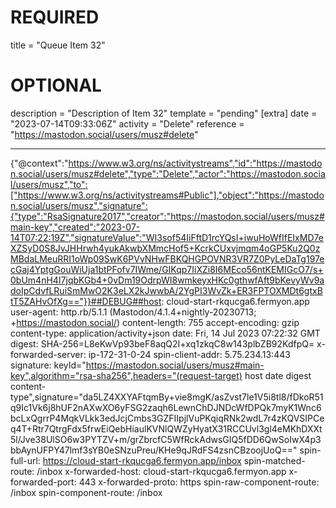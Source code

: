 
# REQUIRED
title = "Queue Item 32"
# OPTIONAL
description = "Description of Item 32"
template = "pending"
[extra]
date = "2023-07-14T09:33:06Z"
activity = "Delete"
reference = "https://mastodon.social/users/musz#delete"

---
{"@context":"https://www.w3.org/ns/activitystreams","id":"https://mastodon.social/users/musz#delete","type":"Delete","actor":"https://mastodon.social/users/musz","to":["https://www.w3.org/ns/activitystreams#Public"],"object":"https://mastodon.social/users/musz","signature":{"type":"RsaSignature2017","creator":"https://mastodon.social/users/musz#main-key","created":"2023-07-14T07:22:19Z","signatureValue":"WI3sof54IiFftD1rcYQsI+iwuHoWfIfEIxMD7eXZSyD0S8JvJHHrwh4yukAkwbXMmcHof5+KcrkCUxvjmqm4oGP5Ku2Q0zMBdaLMeuRRI1oWp09SwK6PVvNHwFBKQHGPOVNR3VR7Z0PyLeDaTg197ecGaj4YptgGouWiUja1btPFofv7IWme/GIKqp7IiXZi8I6MEco56ntKEMIGcO7/s+0bUm4nH4I7jqbKGb4+0vDm19OdrpWI8wmkeyxHKc0gthwfAft9bKevyWv9adoIpCdvfLRuiSmMwO2K3eLX2kJwwbA/2YgPI3WvZk+ER3FPTOXMDt6gtxBtT5ZAHvOfXg=="}}##DEBUG##host: cloud-start-rkqucga6.fermyon.app
user-agent: http.rb/5.1.1 (Mastodon/4.1.4+nightly-20230713; +https://mastodon.social/)
content-length: 755
accept-encoding: gzip
content-type: application/activity+json
date: Fri, 14 Jul 2023 07:22:32 GMT
digest: SHA-256=L8eKwVp93beF8aqQ2I+xq1zkqC8w143plbZB92KdfpQ=
x-forwarded-server: ip-172-31-0-24
spin-client-addr: 5.75.234.13:443
signature: keyId="https://mastodon.social/users/musz#main-key",algorithm="rsa-sha256",headers="(request-target) host date digest content-type",signature="da5LZ4XXYAFtqmBy+vie8mgK/asZvst7le1V5i8tl8/fDkoR51q9Ic1Vk6j8hUF2nAXwXO6yFSG2zaqh6LewnChDJNDcWfDPQk7myK1Wnc6bcLxQgrrP4MqkVLkk3edJcjCmbs3GZFIIpjlVuPKqiqRNk2wdL7r4zKQVSIPCeq4T+Rtr7QtrgFdx5frwEiQebHiaulKVNlQWZyHyatX31RCCUvl3gl4eMKhDXXt5l/Jve38UlSO6w3PYTZV+m/grZbrcfC5WfRckAdwsGIQ5fDD6QwSoIwX4p3bbAynUFPY47lmf3sYB0eSNzuPreu/KHe9qJRdFS4zsnCBzoojUoQ=="
spin-full-url: https://cloud-start-rkqucga6.fermyon.app/inbox
spin-matched-route: /inbox
x-forwarded-host: cloud-start-rkqucga6.fermyon.app
x-forwarded-port: 443
x-forwarded-proto: https
spin-raw-component-route: /inbox
spin-component-route: /inbox

